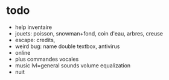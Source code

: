 # todo
- help inventaire
- jouets: poisson, snowman+fond, coin d'eau, arbres, creuse
- escape: credits, 
- weird bug: name double textbox, antivirus
- online
- plus commandes vocales
- music lvl=general sounds volume equalization
- nuit